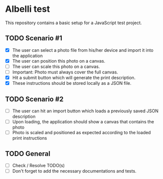 # Albelli test

This repository contains a basic setup for a JavaScript test project.


## TODO Scenario #1
- [x] The user can select a photo file from his/her device and import it into the application
- [x] The user can position this photo on a canvas.
- [ ] The user can scale this photo on a canvas.
- [ ] Important: Photo must always cover the full canvas.
- [x] Hit a submit button which will generate the print description.
- [x] These instructions should be stored locally as a JSON file.

## TODO Scenario #2
- [ ] The user can hit an import button which loads a previously saved JSON description
- [ ] Upon loading, the application should show a canvas that contains the photo
- [ ] Photo is scaled and positioned as expected according to the loaded print instructions

## TODO General
- [ ] Check / Resolve TODO(s)
- [ ] Don't forget to add the necessary documentations and tests.
